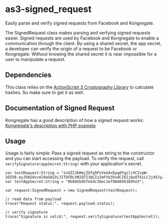 # as3-signed_request

Easily parse and verify signed requests from Facebook and Kongregate.

The SignedRequest class makes parsing and verfying signed requests easier. Signed requests are used by Facebook and Kongregate to enable a communication through the client. By using a shared secret, the app secret, a developer can verify the origin of a request to be Facebook or Kongregate. Without knowing the shared secret it is near impossible for a user to manipulate a request.

## Dependencies
This class relies on the [ActionScript 3 Cryptography Library](https://github.com/timkurvers/as3-crypto) to calculate hashes. So make sure to get it as well.

## Documentation of Signed Request
Kongregate has a good description of how a signed request works: [Kongregate's description with PHP example](http://developers.kongregate.com/docs/all/signed-requests)

## Usage
Usage is fairly simple: Pass a signed request as string to the constructor and you can start accessing the payload. To verify the request, call `verifySignature(appSecret:String)` with your application's secret.

    var testRequest:String = "zvUZIJbHmjZUfg5PvVeU4xEpqdfgzlcVCIvpW-2OZV8.eyJhbGdvcml0aG0iOiJITUFDLVNIQTI1NiIsImFtb3VudCI6IjQuOTkiLCJjdXJyZW5jeSI6IkVVUiIsImlzc3VlZF9hdCI6MTQxMTM4OTQwMiwicGF5bWVudF9pZCI6NTMxNTIzNDMzNjQ0NDE5LCJxdWFudGl0eSI6IjEiLCJzdGF0dXMiOiJjb21wbGV0ZWQifQ";
	var testAppSecret:String = "8b0d5bd5fe5dc3bec1ef9848563695e3";
			
	var request:SignedRequest = new SignedRequest(testRequest);

	// read data from payload
	trace("Request status:", request.payload.status);
	
	// verify signature
	trace("Signature is valid:", request.verifySignature(testAppSecret));